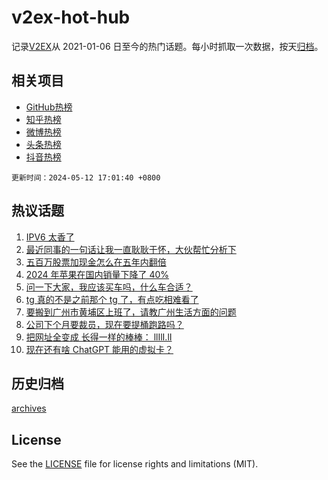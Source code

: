 # v2ex-hot-hub

 记录[V2EX](https://www.v2ex.com/)从 2021-01-06 日至今的热门话题。每小时抓取一次数据，按天[归档](archives)。
 
 ## 相关项目

- [GitHub热榜](https://github.com/it985/github-hot-hub)
- [知乎热榜](https://github.com/it985/zhihu-hot-hub)
- [微博热榜](https://github.com/it985/weibo-hot-hub)
- [头条热榜](https://github.com/it985/toutiao-hot-hub)
- [抖音热榜](https://github.com/it985/douyin-hot-hub)


 `更新时间：2024-05-12 17:01:40 +0800`

## 热议话题

1. [IPV6 太香了](https://www.v2ex.com/t/1039867)
1. [最近同事的一句话让我一直耿耿于怀，大伙帮忙分析下](https://www.v2ex.com/t/1039891)
1. [五百万股票加现金怎么在五年内翻倍](https://www.v2ex.com/t/1039970)
1. [2024 年苹果在国内销量下降了 40%](https://www.v2ex.com/t/1039918)
1. [问一下大家，我应该买车吗，什么车合适？](https://www.v2ex.com/t/1039953)
1. [tg 真的不是之前那个 tg 了，有点吃相难看了](https://www.v2ex.com/t/1039906)
1. [要搬到广州市黄埔区上班了，请教广州生活方面的问题](https://www.v2ex.com/t/1039912)
1. [公司下个月要裁员，现在要提桶跑路吗？](https://www.v2ex.com/t/1039946)
1. [把网址全变成 长得一样的棒棒： llIlI.lI](https://www.v2ex.com/t/1039950)
1. [现在还有啥 ChatGPT 能用的虚拟卡？](https://www.v2ex.com/t/1039960)

## 历史归档

[archives](archives)

## License

See the [LICENSE](LICENSE) file for license rights and limitations (MIT).
